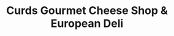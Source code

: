 ---
title: "Curds Gourmet Cheese Shop & European Deli"
url: /littleton/curds-gourmet-cheese-shop-and-european-deli/
shop: deli
---